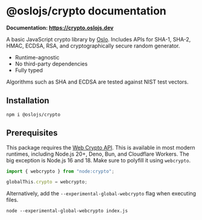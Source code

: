 # @oslojs/crypto documentation

**Documentation: https://crypto.oslojs.dev**

A basic JavaScript crypto library by [Oslo](https://oslojs.dev). Includes APIs for SHA-1, SHA-2, HMAC, ECDSA, RSA, and cryptographically secure random generator.

- Runtime-agnostic
- No third-party dependencies
- Fully typed

Algorithms such as SHA and ECDSA are tested against NIST test vectors.

## Installation

```
npm i @oslojs/crypto
```

## Prerequisites

This package requires the [Web Crypto API](https://developer.mozilla.org/en-US/docs/Web/API/Web_Crypto_API). This is available in most modern runtimes, including Node.js 20+, Deno, Bun, and Cloudflare Workers. The big exception is Node.js 16 and 18. Make sure to polyfill it using `webcrypto`.

```ts
import { webcrypto } from "node:crypto";

globalThis.crypto = webcrypto;
```

Alternatively, add the `--experimental-global-webcrypto` flag when executing files.

```
node --experimental-global-webcrypto index.js
```
